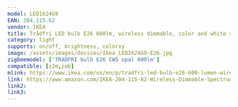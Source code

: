 ```yaml
---
model: LED1624G9
EAN: 204.115.62
vendor: IKEA
title: Trådfri LED bulb E26 600lm, wireless dimmable, color and white spectrum opal
category: light
supports: on/off, brightness, colorxy
image: /assets/images/devices/Ikea_LED1624G9-E26.jpg
zigbeemodel: ['TRADFRI bulb E26 CWS opal 600lm']
compatible: [z2m,iob]
mlink: https://www.ikea.com/us/en/p/tradfri-led-bulb-e26-600-lumen-wireless-dimmable-color-and-white-spectrum-opal-20411562/
link: https://www.amazon.com/IKEA-204-115-62-Wireless-Dimmable-Spectrum/dp/B07KM993VV
link2: 
link3: 
---
```

